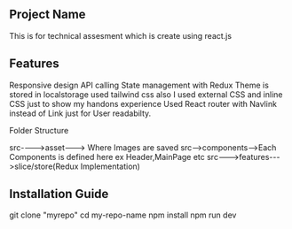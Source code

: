 ## Project Name
This is for technical assesment which is create using react.js

## Features
Responsive design
API calling
State management with Redux
Theme is stored in localstorage
used tailwind css also I used external CSS and inline CSS just to show my handons experience
Used React router with Navlink instead of Link just for User readabilty.

Folder Structure

src---->asset---> Where Images are saved
src-->components-->Each Components is defined here ex Header,MainPage etc
src--->features--->slice/store(Redux Implementation)

## Installation Guide
git clone "myrepo"
cd my-repo-name
npm install
npm run dev